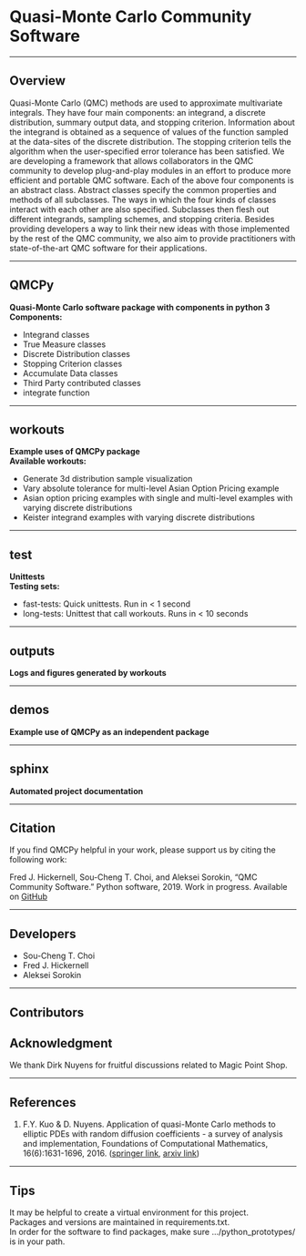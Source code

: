 # Quasi-Monte Carlo Community Software

<hr>

## Overview
Quasi-Monte Carlo (QMC) methods are used to approximate multivariate integrals. They have four main components: an integrand, a discrete distribution, summary output data, and stopping criterion. Information about the integrand is obtained as a sequence of values of the function sampled at the data-sites of the discrete distribution. The stopping criterion tells the algorithm when the user-specified error tolerance has been satisfied. We are developing a framework that allows collaborators in the QMC community to develop plug-and-play modules in an effort to produce more efficient and portable QMC software. Each of the above four components is an abstract class. Abstract classes specify the common properties and methods of all subclasses. The ways in which the four kinds of classes interact with each other are also specified. Subclasses then flesh out different integrands, sampling schemes, and stopping criteria. Besides providing developers a way to link their new ideas with those implemented by the rest of the QMC community, we also aim to provide practitioners with state-of-the-art QMC software for their applications. 

<hr>

## QMCPy
<b>Quasi-Monte Carlo software package with components in python 3</b><br>
<b>Components:</b>
- Integrand classes
- True Measure classes
- Discrete Distribution classes
- Stopping Criterion classes
- Accumulate Data classes
- Third Party contributed classes
- integrate function

<hr>

## workouts
<b>Example uses of QMCPy package</b><br>
<b>Available workouts:</b>
- Generate 3d distribution sample visualization
- Vary absolute tolerance for multi-level Asian Option Pricing example
- Asian option pricing examples with single and multi-level examples with varying discrete distributions
- Keister integrand examples with varying discrete distributions

<hr>

## test
<b>Unittests</b><br>
<b>Testing sets:</b>
- fast-tests: Quick unittests. Run in < 1 second
- long-tests: Unittest that call workouts. Runs in < 10 seconds

<hr>

## outputs
<b>Logs and figures generated by workouts</b>

<hr>

## demos
<b>Example use of QMCPy as an independent package</b>

<hr>

## sphinx
<b>Automated project documentation</b>

<hr>

## Citation

If you find QMCPy helpful in your work, please support us by citing the
following work:

Fred J. Hickernell, Sou-Cheng T. Choi, and Aleksei Sorokin, 
“QMC  Community Software.” Python software, 2019. Work in progress. 
Available on [GitHub](https://github.com/QMCSoftware/QMCSoftware)

<hr>

## Developers
 
- Sou-Cheng T. Choi
- Fred J. Hickernell
- Aleksei Sorokin

<hr>

## Contributors


## Acknowledgment 

We thank Dirk Nuyens for fruitful discussions related to Magic Point Shop.


<hr>

## References

1. F.Y. Kuo & D. Nuyens. Application of quasi-Monte Carlo methods to elliptic 
PDEs with random diffusion coefficients - a survey of analysis and 
implementation, Foundations of Computational Mathematics, 16(6):1631-1696, 2016. 
([springer link](https://link.springer.com/article/10.1007/s10208-016-9329-5), 
[arxiv link](https://arxiv.org/abs/1606.06613))

<hr>

## Tips
It may be helpful to create a virtual environment for this project.<br>
Packages and versions are maintained in requirements.txt.<br>
In order for the software to find packages, make sure .../python_prototypes/ is in your path.



